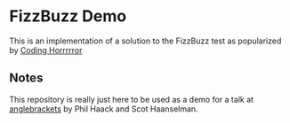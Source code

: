 # FizzBuzz Demo

This is an implementation of a solution to the FizzBuzz test as popularized
by [Coding Horrrrror](http://www.codinghorror.com/blog/2007/02/why-cant-programmers-program.html)

## Notes

This repository is really just here to be used as a demo for a talk at 
[anglebrackets](http://anglebrackets.org) by Phil Haack and Scot Haanselman.
